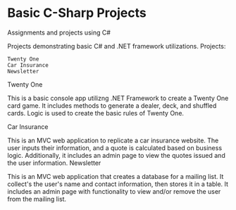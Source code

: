 # Basic C-Sharp Projects
 Assignments and projects using C#
 

Projects demonstrating basic C# and .NET framework utilizations.
Projects:

    Twenty One
    Car Insurance
    Newsletter

Twenty One

This is a basic console app utilizng .NET Framework to create a Twenty One card game. It includes methods to generate a dealer, deck, and shuffled cards. Logic is used to create the basic rules of Twenty One.

Car Insurance

This is an MVC web application to replicate a car insurance website. The user inputs their information, and a quote is calculated based on business logic. Additionally, it includes an admin page to view the quotes issued and the user information.
Newsletter

This is an MVC web application that creates a database for a mailing list. It collect's the user's name and contact information, then stores it in a table. It includes an admin page with functionality to view and/or remove the user from the mailing list.
